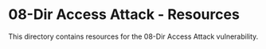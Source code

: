 # 08-Dir Access Attack - Resources
This directory contains resources for the 08-Dir Access Attack vulnerability.
